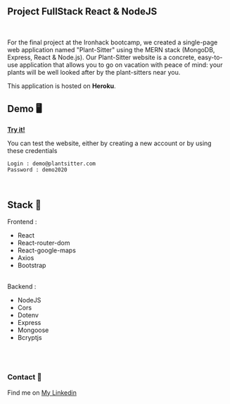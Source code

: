 
## Project FullStack React &amp; NodeJS

<br/>

For the final project at the Ironhack bootcamp, we created a single-page web application named "Plant-Sitter" using the MERN stack (MongoDB, Express, React &amp; Node.js). Our Plant-Sitter website is a concrete, easy-to-use application that allows you to go on vacation with peace of mind: your plants will be well looked after by the plant-sitters near you.

This application is hosted on **Heroku**.

## Demo 🖥

<a href="https://plant-sitter.herokuapp.com/">**Try it!**</a>

You can test the website, either by creating a new account or by using these credentials

```
Login : demo@plantsitter.com
Password : demo2020
```

<br/>

## Stack 💪

Frontend :

- React
- React-router-dom
- React-google-maps
- Axios
- Bootstrap
  <br/>
  <br/>
  
Backend :

- NodeJS
- Cors
- Dotenv
- Express
- Mongoose
- Bcryptjs

<br/>
<br/>

### Contact 📡

Find me on <a href="https://www.linkedin.com/in/trangnguyen307/">My Linkedin</a>
